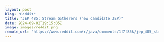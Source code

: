 ```yaml
---
layout: post
blog: "Reddit"
title: "JEP 485: Stream Gatherers (new candidate JEP)"
date: 2024-09-02T19:15:05Z
image: images/reddit.png
remote_url: "https://www.reddit.com/r/java/comments/1f7f85k/jep_485_stream_gatherers_new_candidate_jep/"
---
```

